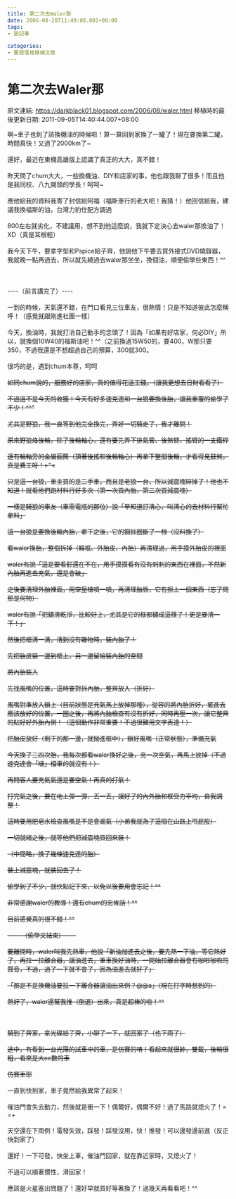 ```yaml
---
title: 第二次去Waler那
date: 2006-08-28T11:49:00.001+08:00
tags: 
- 狼記事

categories:
- 舊部落格移植文章
---
```


# 第二次去Waler那

原文連結: https://darkblack01.blogspot.com/2006/08/waler.html
移植時的最後更新日期: 2011-09-05T14:40:44.007+08:00

啊~車子也到了該換機油的時候啦！算一算回到家換了一罐了！現在要換第二罐，時間真快！又過了2000km了~<br /><br />還好，最近在東機高雄版上認識了真正的大大，真不錯！<br /><br />昨天問了chum大大，一些換機油、DIY和店家的事，他也跟我聊了很多！而且他是我同校、八九開頭的學長！呵呵~<br /><br />應他給我的資料我寄了封信給阿福（福斯車行的老大吧！我猜！）他回信給我，建議我換福斯的油，台灣力豹仕配方調過<br /><br />800左右就劣化，不建議用，想不到他這麼說，我就下定決心去waler那換油了！XD（真是耳根輕）<br /><br />我今天下午，要拿字型和Pspice給子齊，他說他下午要去買外接式DVD燒錄器，我就晚一點再過去，所以就先繞過去waler那坐坐，換個油，順便偷學些東西！^^<br /><br /><a name='more'></a><br /><br />----（前言講完了）----<br /><br />一到的時候，天氣還不錯，在門口看見三位車友，很熱情！只是不知道彼此怎麼稱呼！（感覺就跟剛進社團一樣）<br /><br />今天，換油時，我就打消自己動手的念頭了！因為「如果有好店家，何必DIY」所以，就換個10W40的福斯油吧！^^（之前換過15W50的，要400，W那只要350，不過我還是不想超過自己的預算，300就300。<br /><br />很巧的是，遇到chum本尊，呵呵~~<br /><br />如同chum說的，服務好的店家，真的值得花這工錢。（讓我更想去日財看看了）<br /><br />不過這不是今天的收獲！今天有好多速克達和一台狼要換後胎，讓我重覆的偷學了不少！^^"<br /><br />尤其是野狼，我一直等到他完全換完，弄好一切騎走了，我才離開！<br /><br />原來野狼烙後輪，除了後輪軸心，還有要先弄下排氣管、後煞臂、搖臂的一支鐵桿<br /><br />還有輪軸旁的金屬圓筒（頂著後搖和後輪軸心）再拿下整個後輪，才看得見鼓煞，真是費工呀！&gt;"&lt;<br /><br />只是這一台狼，車主買的是二手車，而且是老狼一台，所以減震塊碎掉了！他也不知道！就看他們跑材料行好多次（第一次買內胎，第二次買減震塊）<br /><br />一樣是騎狼的車友（車需電瓶的那位）說「早知道訂清心，叫清心的去材料行幫忙拿料」<br /><br />這一台狼是要換後輪內胎，拿下之後，它的鋼絲圈斷了一根（沒料換了）<br /><br />看waler換胎，整個拆掉（輪框、外胎皮、內胎）再清理過，用手摸外胎皮的裡面<br /><br />waler有說「這是要看釘還在不在，用手摸摸看有沒有刺刺的東西在裡面，不然新內胎再進去充氣，還是會破」<br /><br />之後要清理外胎裡面，用空壓槍噴一噴，再清理胎唇，它有擦上一個東西（忘了問那是何物）<br /><br />waler有說「把鏽清乾淨，比較好上，尤其是它的框都鏽成這樣了！更是要清一下！」<br /><br />然後把框清一清，清到沒有雜物時，裝內胎了！<br /><br />先把胎皮裝一邊到框上，另一邊留給裝內胎的空間<br /><br />將內胎裝入<br /><br />先找風嘴的位置，這時要對拆內胎，整齊放入（折好）<br /><br />風嘴對準放入鎖上（目前狀態是充氣馬上放掉那種），從容的將內胎折好，擺進去應該放好的位置，一圈之後，再將內胎檢查有沒有折好，同時再壓一次，讓它整齊的貼好好外胎內側！（這個動作非常重要！不過很難用文字表達！）<br /><br />把胎皮放好（剩下的那一邊，就拗進框中），鎖好風嘴（正常狀態），準備充氣<br /><br />今天換了三四次胎，我每次都看waler換好之後，充一次空氣，再馬上放掉（不過速克達會「啵」檔車的就沒有！）<br /><br />再問客人要充氮氣還是要空氣！再真的打氣！<br /><br />打完氣之後，要在地上彈一彈、丟一丟，讓好了的內外胎和框受力平均，自我調整！<br /><br />這時要用肥皂水檢查風嘴是不是會漏氣（小弟我就為了這個在山路上甩屁股）<br /><br />一切就緒之後，就等他們把減震塊買回來裝！<br /><br />（中間略，換了幾條速克達的胎）<br /><br />裝上減震塊，就裝回去了！<br /><br />偷學到了不少，就快點記下來，以免以後要用會忘記！^^<br /><br />非常感謝waler的教導！還有chum的忠肯話！^^<br /><br />目前感覺真的很不錯！^^<br /><br />-----（偷學文結束）----<br /><br />要離開時，waler叫我先熱車，他說「新油加進去之後，要先熱一下油，等它熱好了，再拉一拉離合器，讓油進去，重車換好油時，一開始拉離合器會有咖啦咖啦的聲音，不過，過了一下就不會了，因為油進去就好了」<br /><br />「那是不是換機油要拉一下離合器讓油出來例？@@a」（現在打字時想到的）<br /><br />熱好了，waler還幫我推（倒退）出來，真是超棒的啦！^^<br /><br /><br /><br />騎到子齊家，拿光碟給子齊，小聊了一下，就回家了（也下雨了）<br /><br />途中，有看到一台光陽的試車中的車，是仿賽的唷！看起來就很帥，雙載，後輪很粗，看來是大cc數的車<br /><br />仿賽車耶~~<br /><br />一直到快到家，車子竟然給我異常了起來！<br /><br />催油門會失去動力，然後就是衝一下！偶爾好，偶爾不好！過了馬路就熄火了！= =+<br /><br />天空還在下雨例！電發失效，踩發！踩發沒用，快！推發！可以邊發邊前進（反正快到家了）<br /><br />還好！一下可發，快坐上車，催油門回家，就在靠近家時，又熄火了！<br /><br />不過可以順著慣性，滑回家！<br /><br />應該是火星塞出問題了！還好早就買好等著換了！過幾天再看看吧！^^
